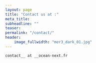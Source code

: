 ```yaml
---
layout: page
title: "Contact us at :"
meta_title: 
subheadline: ""
teaser: 
permalink: "/contact/"
header:
    image_fullwidth: "mer3_dark_01.jpg"
---
```


```contact__ at __ocean-next.fr```
